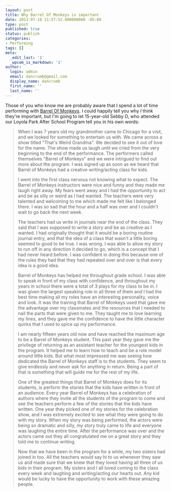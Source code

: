 ```yaml
---
layout: post
title: Why Barrel Of Monkeys is important
date: 2013-07-18 21:57:52.000000000 -05:00
type: post
published: true
status: publish
categories:
- Performing
tags: []
meta:
  _edit_last: '1'
  _wpcom_is_markdown: '1'
author:
  login: admin
  email: dancrumb@gmail.com
  display_name: dancrumb
  first_name: ''
  last_name: ''
---
```

Those of you who know me are probably aware that I spend a lot of time performing with [Barrel Of Monkeys](http://barrelofmonkeys.org). I could happily tell you why _I_ think they're important, but I'm going to let 15-year-old Sebby D, who attended our Loyola Park After School Program tell you in his own words:

> When I was 7 years old my grandmother came to Chicago for a visit, and we looked for something to entertain us with. We came across a show titled "That's Weird Grandma". We decided to see it out of love for the name. The show made us laugh until we cried from the very beginning to the end of the performance. The performers called themselves "Barrel of Monkeys" and we were intrigued to find out more about the program. I was signed up as soon as we heard that Barrel of Monkeys had a creative writing/acting class for kids.
>
> I went into the first class nervous not knowing what to expect. The Barrel of Monkeys instructors were nice and funny and they made me laugh right away. My fears went away and I had the opportunity to act and be as silly or weird as I had wanted. The teachers were very talented and welcoming to me which made me felt like I belonged there. I was so sad that the hour and a half was over and I couldn't wait to go back the next week.
>
> The teachers had us write in journals near the end of the class. They said that I was supposed to write a story and be as creative as I wanted. I had originally thought that it would be a boring routine journal entry, and that the idea of a class that wasn't a little boring seemed to good to be true. I was wrong. I was able to allow my story to run off in any direction it decided to go, which is a concept that I had never heard before. I was confident in doing this because one of the rules they had that they had repeated over and over is that every idea is a good idea.
>
> Barrel of Monkeys has helped me throughout grade school. I was able to speak in front of my class with confidence, and throughout my years in school there were a total of 3 plays for my class to be in. I was given the largest speaking role in all three of them and I had the best time making all my roles have an interesting personality, voice and look. It was the training that Barrel of Monkeys used that gave me the advantage over my classmates and the resources that I needed to nail the parts that were given to me. They taught me to love learning my lines, and they gave me the confidence to have the little character quirks that I used to spice up my performance.
>
> I am nearly fifteen years old now and have reached the maximum age to be a Barrel of Monkeys student. This past year they gave me the privilege of returning as an assistant teacher for the youngest kids in the program. It helped me to learn how to teach and be a role model around little kids. But what most impressed me was seeing how dedicated the Barrel of Monkeys staff is to the students. They seem to give endlessly and never ask for anything in return. Being a part of that is something that will guide me for the rest of my life.
>
> One of the greatest things that Barrel of Monkeys does for its students, is perform the stories that the kids have written in front of an audience. Every year Barrel of Monkeys has a celebration of authors where they invite all the students of the program to come and see the teachers perform a few of the stories that the kids have written. One year they picked one of my stories for the celebration show, and I was extremely excited to see what they were going to do with my story. When my story was being performed, the actors were being so dramatic and silly, my story truly came to life and everyone was laughing the entire time. After the performance was over and the actors came out they all congratulated me on a great story and they told me to continue writing.
>
> Now that we have been in the program for a while, my two sisters had joined in too. All the teachers would say hi to us whenever they saw us and made sure that we knew that they loved having all three of us kids in their program. My sisters and I all loved coming to the class every week and laughing and writing/acting our hearts out. Any kid would be lucky to have the opportunity to work with these amazing people.
